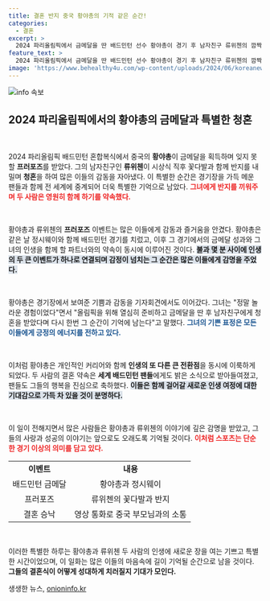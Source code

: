 ```yaml
---
title: 결혼 반지 중국 황야총의 기적 같은 순간!
categories:
  - 결혼
excerpt: >
  2024 파리올림픽에서 금메달을 딴 배드민턴 선수 황야총이 경기 후 남자친구 류위첸의 깜짝 프러포즈를 받았다! 감동적인 순간에 팬들은 환호하며 두 사람의 특별한 시작을 축하했다.
feature_text: >
  2024 파리올림픽에서 금메달을 딴 배드민턴 선수 황야총이 경기 후 남자친구 류위첸의 깜짝 프러포즈를 받았다! 감동적인 순간에 팬들은 환호하며 두 사람의 특별한 시작을 축하했다.
image: 'https://www.behealthy4u.com/wp-content/uploads/2024/06/koreanews.jpg'
---
```


<p><img src="https://www.behealthy4u.com/wp-content/uploads/2024/06/koreanews.jpg" alt="info 속보" /></p>

<h2 data-ke-size="size26">2024 파리올림픽에서의 황야총의 금메달과 특별한 청혼</h2>

<p data-ke-size="size16">&nbsp;</p>

<p>2024 파리올림픽 배드민턴 혼합복식에서 중국의 <b>황야총</b>이 금메달을 획득하며 잊지 못할 <b>프러포즈</b>를 받았다. 그의 남자친구인 <b>류위첸</b>이 시상식 직후 꽃다발과 함께 반지를 내밀며 <b>청혼</b>을 하여 많은 이들의 감동을 자아냈다. 이 특별한 순간은 경기장을 가득 메운 팬들과 함께 전 세계에 중계되어 더욱 특별한 기억으로 남았다. <b><span style="color: #ee2323;">그녀에게 반지를 끼워주며 두 사람은 영원히 함께 하기를 약속했다.</span></b></p>

<p data-ke-size="size16">&nbsp;</p>

<p>황야총과 류위첸의 <b>프러포즈</b> 이벤트는 많은 이들에게 감동과 즐거움을 안겼다. 황야총은 같은 날 정시웨이와 함께 배드민턴 경기를 치렀고, 이후 그 경기에서의 금메달 성과와 그녀의 인생을 함께 할 파트너와의 약속이 동시에 이루어진 것이다. <b><span style="background-color: #21538527;">불과 몇 분 사이에 인생의 두 큰 이벤트가 하나로 연결되며 감정이 넘치는 그 순간은 많은 이들에게 감명을 주었다.</span></b></p>

<p data-ke-size="size16">&nbsp;</p>

<p>황야총은 경기장에서 보여준 기쁨과 감동을 기자회견에서도 이어갔다. 그녀는 "정말 놀라운 경험이었다"면서 "올림픽을 위해 열심히 준비하고 금메달을 딴 후 남자친구에게 청혼을 받았다며 다시 한번 그 순간이 기억에 남는다"고 말했다. <b><span style="color: #1a5490;">그녀의 기쁜 표정은 모든 이들에게 긍정의 에너지를 전하고 있다.</span></b></p>

<p data-ke-size="size16">&nbsp;</p>

<p>이처럼 황야총은 개인적인 커리어와 함께 <b>인생의 또 다른 큰 전환점</b>을 동시에 이룩하게 되었다. 두 사람의 결혼 약속은 <b>세계 배드민턴 팬들</b>에게도 밝은 소식으로 받아들여졌고, 팬들도 그들의 행복을 진심으로 축하했다. <b><span style="background-color: #21538527;">이들은 함께 걸어갈 새로운 인생 여정에 대한 기대감으로 가득 차 있을 것이 분명하다.</span></b></p>

<p data-ke-size="size16">&nbsp;</p>

<p>이 일이 전해지면서 많은 사람들은 황야총과 류위첸의 이야기에 깊은 감명을 받았고, 그들의 사랑과 성공의 이야기는 앞으로도 오래도록 기억될 것이다. <b><span style="color: #ee2323;">이처럼 스포츠는 단순한 경기 이상의 의미를 담고 있다.</span></b> </p>

<table style="width: 100%; border-collapse: collapse;">
<tr>
<td style="text-align: center; height: 17px;"><b>이벤트</b></td>
<td style="text-align: center; height: 17px;"><b>내용</b></td>
</tr>
<tr>
<td style="text-align: center; height: 17px;">배드민턴 금메달</td>
<td style="text-align: center; height: 17px;">황야총과 정시웨이</td>
</tr>
<tr>
<td style="text-align: center; height: 17px;">프러포즈</td>
<td style="text-align: center; height: 17px;">류위첸의 꽃다발과 반지</td>
</tr>
<tr>
<td style="text-align: center; height: 17px;">결혼 승낙</td>
<td style="text-align: center; height: 17px;">영상 통화로 중국 부모님과의 소통</td>
</tr>
</table>

<p data-ke-size="size16">&nbsp;</p>

<p>이러한 특별한 하루는 황야총과 류위첸 두 사람의 인생에 새로운 장을 여는 기쁘고 특별한 시간이었으며, 이 일화는 많은 이들의 마음속에 길이 기억될 순간으로 남을 것이다. <strong>그들의 결혼식이 어떻게 성대하게 치러질지 기대가 모인다.</strong></p>
생생한 뉴스, <a href="https://onioninfo.kr" rel="dofollow">onioninfo.kr</a>


